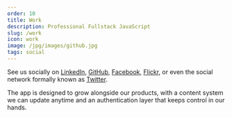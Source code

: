 ```yaml
---
order: 10
title: Work
description: Professional Fullstack JavaScript
slug: /work
icon: work
image: /jpg/images/github.jpg
tags: social
---
```

See us socially on [LinkedIn](https://www.linkedin.com/in/chris-dorward/), [GitHub](https://github.com/javascript-pro), 
[Facebook](https://www.facebook.com/goldlabelapps/),
[Flickr](https://www.flickr.com/photos/listingslab), 
or even the social network formally known as [Twitter](https://twitter.com/pb_weizang).

The app is designed to grow alongside our products, with a content system we can update anytime and an authentication layer that keeps control in our hands.

